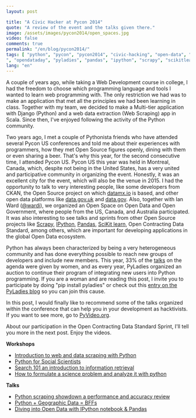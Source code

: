 ```yaml
---
layout: post

title: "A Civic Hacker at Pycon 2014"
quote: "A review of the event and the talks given there."
image: /assets/images/pycon2014/open_spaces.jpg
video: false
comments: true
permalink: "/en/blog/pycon2014/"
tags: [ "python", "pycon", "pycon2014", "civic-hacking", "open-data", "open-government", "ckan", "opendatasprint
", "opendataday", "pyladies", "pandas", "ipython", "scrapy", "scikitlearn" ]
lang: "en"
---
```


A couple of years ago, while taking a Web Development course in college, I had the freedom to choose which programming language and tools I wanted to learn web programming with. The only restriction we had was to make an application that met all the principles we had been learning in class. Together with my team, we decided to make a Multi-tier application with Django (Python) and a web data extraction (Web Scraping) app in Scala. Since then, I've enjoyed following the activity of the Python community.

Two years ago, I met a couple of Pythonista friends who have attended several Pycon US conferences and told me about their experiences with programmers, how they met Open Source figures openly, dining with them or even sharing a beer. That's why this year, for the second consecutive time, I attended Pycon US.
Pycon US this year was held in Montreal, Canada, which, despite not being in the United States, has a very united and participative community in organizing the event. Honestly, it was an excellent city for the event, which will also be the venue in 2015. I had the opportunity to talk to very interesting people, like some developers from CKAN, the Open Source project on which [datamx.io](http://datamx.io/) is based, and other open data platforms like [data.gov.uk](http://data.gov.uk/) and [data.gov](https://www.data.gov/). Also, together with Ian Ward ([@wardi](http://twitter.com/wardi)), we organized an Open Space on Open Data and Open Government, where people from the US, Canada, and Australia participated. It was also interesting to see talks and sprints from other Open Source projects like [Scrapy](http://scrapy.org), [IPython](http://ipython.org/), [Pandas](http://pandas.pydata.org/), [SciKit learn](http://scikit-learn.org/), Open Contracting Data Standard, among others, which are important for developing applications in the global Open Data ecosystem.

Python has always been characterized by being a very heterogeneous community and has done everything possible to reach new groups of developers and include new members. This year, 33% of the [talks](http://www.pyvideo.org) on the agenda were given by women, and as every year, PyLadies organized an auction to continue their program of integrating new users into Python programming. If you are a woman and are reading this post, I invite you to participate by doing "pip install pyladies" or check out this [entry on the PyLadies blog](http://www.pyladies.com/blog/pip-install-pyladies/) so you can join this cause.

In this post, I would finally like to recommend some of the talks organized within the conference that can help you in your development as hacktivists. If you want to see more, go to [PyVideo.org](http://www.pyvideo.org/).

About our participation in the Open Contracting Data Standard Sprint, I'll tell you more in the next post. Enjoy the videos.

**Workshops**

* [Introduction to web and data scraping with Python](http://pyvideo.org/video/2592/introduction-to-web-and-data-scraping-with-pyt)
* [Python for Social Scientists](http://pyvideo.org/video/2690/python-for-social-scientists)
* [Search 101 an introduction to information retrieval](http://pyvideo.org/video/2639/search-101-an-introduction-to-information-retrie)
* [How to formulate a science problem and analyze it with python](http://pyvideo.org/video/2563/how-to-formulate-a-science-problem-and-analyze)

**Talks**

* [Python scraping showdown a performance and accuracy review](http://pyvideo.org/video/2593/python-scraping-showdown-a-performance-and-accur)
* [Python + Geographic Data = BFFs](http://pyvideo.org/video/2605/python-geographic-data-bffs)
* [Diving into Open Data with IPython notebook & Pandas](http://pyvideo.org/video/2657/diving-into-open-data-with-ipython-notebook-pan-0)
